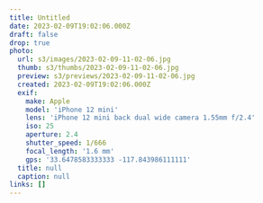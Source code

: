 ```yaml
---
title: Untitled
date: 2023-02-09T19:02:06.000Z
draft: false
drop: true
photo:
  url: s3/images/2023-02-09-11-02-06.jpg
  thumb: s3/thumbs/2023-02-09-11-02-06.jpg
  preview: s3/previews/2023-02-09-11-02-06.jpg
  created: 2023-02-09T19:02:06.000Z
  exif:
    make: Apple
    model: 'iPhone 12 mini'
    lens: 'iPhone 12 mini back dual wide camera 1.55mm f/2.4'
    iso: 25
    aperture: 2.4
    shutter_speed: 1/666
    focal_length: '1.6 mm'
    gps: '33.6478583333333 -117.843986111111'
  title: null
  caption: null
links: []
---
```

